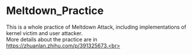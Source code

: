 # Meltdown_Practice
This is a whole practice of Meltdown Attack, including implementations of kernel victim and user attacker.<br>
More details about the practice are in https://zhuanlan.zhihu.com/p/391325673.<br>
